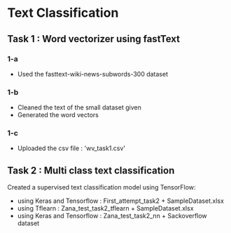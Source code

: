 # Text Classification

## Task 1 : Word vectorizer using fastText
### 1-a
* Used the fasttext-wiki-news-subwords-300 dataset
### 1-b
* Cleaned the text of the small dataset given
* Generated the word vectors
### 1-c
* Uploaded the csv file : 'wv_task1.csv'

## Task 2 : Multi class text classification
Created a supervised text classification model using TensorFlow:
* using Keras and Tensorflow : First_attempt_task2 + SampleDataset.xlsx
* using Tflearn : Zana_test_task2_tflearn + SampleDataset.xlsx
* using Keras and Tensorflow : Zana_test_task2_nn + Sackoverflow dataset
